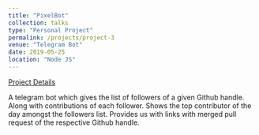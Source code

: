 ```yaml
---
title: "PixelBot"
collection: talks
type: "Personal Project"
permalink: /projects/project-3
venue: "Telegram Bot"
date: 2019-05-25
location: "Node JS"
---
```


[Project Details](https://github.com/BhanuPrakashNani/github-statistics)

A telegram bot which gives the list of followers of a given Github handle. Along with contributions of each follower. Shows the top contributor of the day amongst the followers list. Provides us with links with merged pull request of the respective Github handle.

